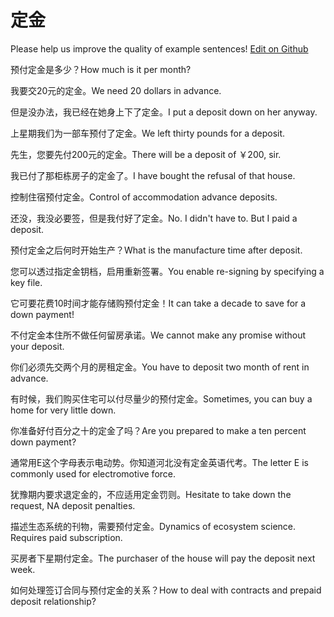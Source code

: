 # 定金

Please help us improve the quality of example sentences! [Edit on Github](https://github.com/jiyushe/jiyu-example-sentence-source/blob/main/chinese/dingjin.md)

<p><span class="chinese">预付定金是多少？</span><span class="english">How much is it per month?</span></p>

<p><span class="chinese">我要交20元的定金。</span><span class="english">We need 20 dollars in advance.</span></p>

<p><span class="chinese">但是没办法，我已经在她身上下了定金。</span><span class="english">I put a deposit down on her anyway.</span></p>

<p><span class="chinese">上星期我们为一部车预付了定金。</span><span class="english">We left thirty pounds for a deposit.</span></p>

<p><span class="chinese">先生，您要先付200元的定金。</span><span class="english">There will be a deposit of ￥200, sir.</span></p>

<p><span class="chinese">我已付了那柜栋房子的定金了。</span><span class="english">I have bought the refusal of that house.</span></p>

<p><span class="chinese">控制住宿预付定金。</span><span class="english">Control of accommodation advance deposits.</span></p>

<p><span class="chinese">还没，我没必要签，但是我付好了定金。</span><span class="english">No. I didn't have to. But I paid a deposit.</span></p>

<p><span class="chinese">预付定金之后何时开始生产？</span><span class="english">What is the manufacture time after deposit.</span></p>

<p><span class="chinese">您可以透过指定金钥档，启用重新签署。</span><span class="english">You enable re-signing by specifying a key file.</span></p>

<p><span class="chinese">它可要花费10时间才能存储购预付定金！</span><span class="english">It can take a decade to save for a down payment!</span></p>

<p><span class="chinese">不付定金本住所不做任何留房承诺。</span><span class="english">We cannot make any promise without your deposit.</span></p>

<p><span class="chinese">你们必须先交两个月的房租定金。</span><span class="english">You have to deposit two month of rent in advance.</span></p>

<p><span class="chinese">有时候，我们购买住宅可以付尽量少的预付定金。</span><span class="english">Sometimes, you can buy a home for very little down.</span></p>

<p><span class="chinese">你准备好付百分之十的定金了吗？</span><span class="english">Are you prepared to make a ten percent down payment?</span></p>

<p><span class="chinese">通常用E这个字母表示电动势。你知道河北没有定金英语代考。</span><span class="english">The letter E is commonly used for electromotive force.</span></p>

<p><span class="chinese">犹豫期内要求退定金的，不应适用定金罚则。</span><span class="english">Hesitate to take down the request, NA deposit penalties.</span></p>

<p><span class="chinese">描述生态系统的刊物，需要预付定金。</span><span class="english">Dynamics of ecosystem science. Requires paid subscription.</span></p>

<p><span class="chinese">买房者下星期付定金。</span><span class="english">The purchaser of the house will pay the deposit next week.</span></p>

<p><span class="chinese">如何处理签订合同与预付定金的关系？</span><span class="english">How to deal with contracts and prepaid deposit relationship?</span></p>

